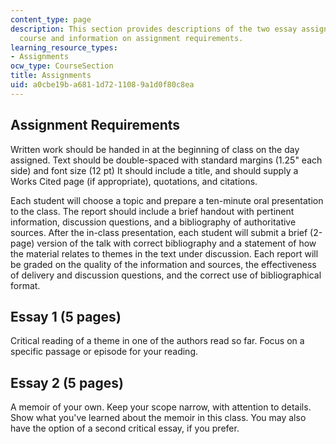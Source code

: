```yaml
---
content_type: page
description: This section provides descriptions of the two essay assignments of the
  course and information on assignment requirements.
learning_resource_types:
- Assignments
ocw_type: CourseSection
title: Assignments
uid: a0cbe19b-a681-1d72-1108-9a1d0f80c8ea
---
```


Assignment Requirements
-----------------------

Written work should be handed in at the beginning of class on the day assigned. Text should be double-spaced with standard margins (1.25" each side) and font size (12 pt) It should include a title, and should supply a Works Cited page (if appropriate), quotations, and citations.

Each student will choose a topic and prepare a ten-minute oral presentation to the class. The report should include a brief handout with pertinent information, discussion questions, and a bibliography of authoritative sources. After the in-class presentation, each student will submit a brief (2-page) version of the talk with correct bibliography and a statement of how the material relates to themes in the text under discussion. Each report will be graded on the quality of the information and sources, the effectiveness of delivery and discussion questions, and the correct use of bibliographical format.

Essay 1 (5 pages)
-----------------

Critical reading of a theme in one of the authors read so far. Focus on a specific passage or episode for your reading.

Essay 2 (5 pages)
-----------------

A memoir of your own. Keep your scope narrow, with attention to details. Show what you've learned about the memoir in this class. You may also have the option of a second critical essay, if you prefer.
